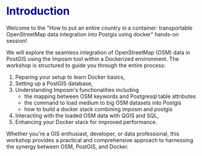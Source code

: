 # <span style="color:darkblue">Introduction<span>
    


Welcome to the "How to put an entire country in a container: transportable OpenStreetMap data integration into Postgis using docker" hands-on session!


We will explore the seamless integration of OpenStreetMap (OSM) data in PostGIS using the Imposm tool within a Dockerized environment. The workshop is structured to guide you through the entire process:

1. Peparing your setup to learn Docker basics, 
2. Setting up a PostGIS database, 
3. Understanding Imposm's functionalities including 
    - the mapping between OSM keywords and Postgresql table attributes 
    - the command to load medium to big OSM datasets into Postgis
    - how to build a docker stack combining imposm and postgis
4. Interacting with the loaded OSM data with QGIS and SQL,
5. Enhancing your Docker stack for improved performance. 

Whether you're a GIS enthusiast, developer, or data professional, this workshop provides a practical and comprehensive approach to harnessing the synergy between OSM, PostGIS, and Docker. 


